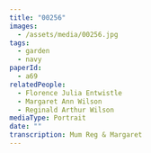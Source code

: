 ```yaml
---
title: "00256"
images:
  - /assets/media/00256.jpg
tags:
  - garden
  - navy
paperId:
  - a69
relatedPeople:
  - Florence Julia Entwistle
  - Margaret Ann Wilson
  - Reginald Arthur Wilson
mediaType: Portrait
date: ""
transcription: Mum Reg & Margaret
---
```

